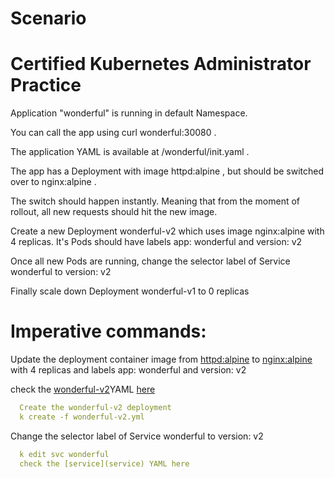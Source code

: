 # Scenario
# Certified Kubernetes Administrator Practice

Application "wonderful" is running in default Namespace.

You can call the app using curl wonderful:30080 .

The application YAML is available at /wonderful/init.yaml .

The app has a Deployment with image httpd:alpine , but should be switched over to nginx:alpine .

The switch should happen instantly. Meaning that from the moment of rollout, all new requests should hit the new image.

Create a new Deployment wonderful-v2 which uses image nginx:alpine with 4 replicas. It's Pods should have labels app: wonderful and version: v2

Once all new Pods are running, change the selector label of Service wonderful to version: v2

Finally scale down Deployment wonderful-v1 to 0 replicas

# Imperative commands:

Update the deployment container image from [httpd:alpine](httpd:alpine) to [nginx:alpine](nginx:alpine) with 4 replicas and labels app: wonderful and version: v2

  check the [wonderful-v2](wonderful-v2)YAML [here](https://github.com/NitinRawat2110/k8s-CKAD/blob/main/rollingUpdateGreenBlue/wonderful-v2.yml)
  
```yaml
  Create the wonderful-v2 deployment 
  k create -f wonderful-v2.yml
```

Change the selector label of Service wonderful to version: v2

```yaml
  k edit svc wonderful
  check the [service](service) YAML here
```


